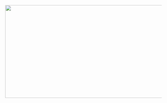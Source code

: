 <div align="center">
  <img height="300" width="600" src="https://ireumvmoybitxftsqlgh.supabase.co/storage/v1/object/sign/Cuts/one-piece-law?token=eyJhbGciOiJIUzI1NiIsInR5cCI6IkpXVCJ9.eyJ1cmwiOiJDdXRzL29uZS1waWVjZS1sYXciLCJpYXQiOjE3MDI5MDYyOTgsImV4cCI6MTcwNTQ5ODI5OH0.eoX2C-WeRUO_oWgl71ZK04ez3tdYnKHWRAqJ7PY7-9E&t=2023-12-18T13%3A29%3A50.179Z"  />
</div>